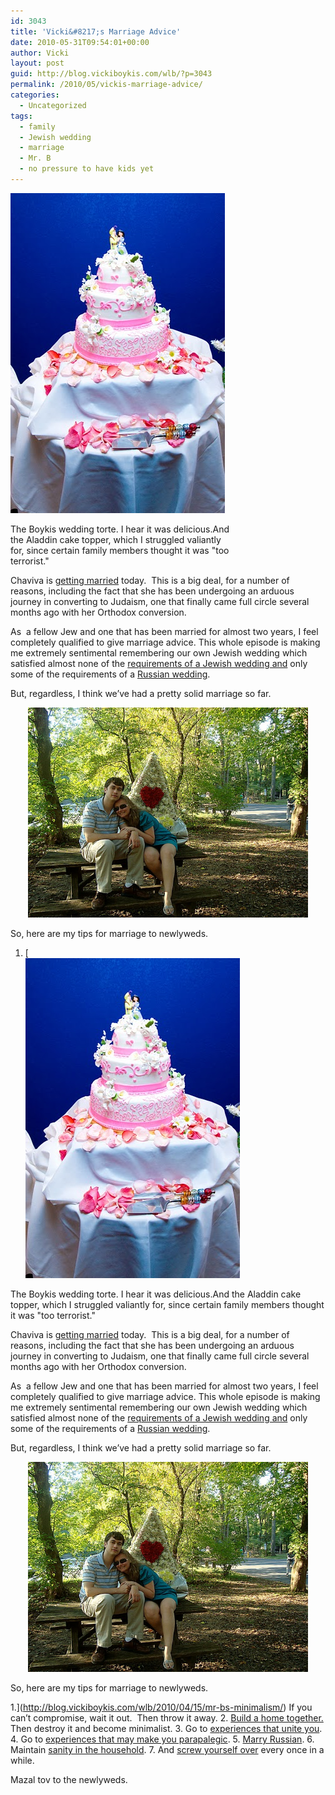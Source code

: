 ```yaml
---
id: 3043
title: 'Vicki&#8217;s Marriage Advice'
date: 2010-05-31T09:54:01+00:00
author: Vicki
layout: post
guid: http://blog.vickiboykis.com/wlb/?p=3043
permalink: /2010/05/vickis-marriage-advice/
categories:
  - Uncategorized
tags:
  - family
  - Jewish wedding
  - marriage
  - Mr. B
  - no pressure to have kids yet
---
```

<div id="attachment_3044" style="width: 353px" class="wp-caption aligncenter">
  <a href="https://raw.githubusercontent.com/veekaybee/wlb/gh-pages/assets/images/2010/05/Classic-Photo-306.jpg"><img class="size-full wp-image-3044" title="Classic Photo 306" src="https://raw.githubusercontent.com/veekaybee/wlb/gh-pages/assets/images/2010/05/Classic-Photo-306.jpg" alt="" width="343" height="512" /></a>
  
  <p class="wp-caption-text">
    The Boykis wedding torte. I hear it was delicious.And the Aladdin cake topper, which I struggled valiantly for, since certain family members thought it was "too terrorist."
  </p>
</div>

Chaviva is [getting married](http://www.kvetchingeditor.com/2010/05/today-im-getting-hitched.html) today.  This is a big deal, for a number of reasons, including the fact that she has been undergoing an arduous journey in converting to Judaism, one that finally came full circle several months ago with her Orthodox conversion.

As  a fellow Jew and one that has been married for almost two years, I feel completely qualified to give marriage advice. This whole episode is making me extremely sentimental remembering our own Jewish wedding which satisfied almost none of the [requirements of a Jewish wedding and](http://en.wikipedia.org/wiki/Jewish_wedding) only some of the requirements of a [Russian wedding](http://en.wikipedia.org/wiki/Russian_wedding).

But, regardless, I think we&#8217;ve had a pretty solid marriage so far.

<p style="text-align: center;">
  <a href="https://raw.githubusercontent.com/veekaybee/wlb/gh-pages/assets/images/2010/05/DSC00501.jpg"><img class="aligncenter size-full wp-image-3045" title="DSC00501" src="https://raw.githubusercontent.com/veekaybee/wlb/gh-pages/assets/images/2010/05/DSC00501.jpg" alt="" width="448" height="336" /></a>
</p>

<p style="text-align: left;">
  So, here are my tips for marriage to newlyweds.
</p>

  1. [<div id="attachment_3044" style="width: 353px" class="wp-caption aligncenter">
  <a href="https://raw.githubusercontent.com/veekaybee/wlb/gh-pages/assets/images/2010/05/Classic-Photo-306.jpg"><img class="size-full wp-image-3044" title="Classic Photo 306" src="https://raw.githubusercontent.com/veekaybee/wlb/gh-pages/assets/images/2010/05/Classic-Photo-306.jpg" alt="" width="343" height="512" /></a>
  
  <p class="wp-caption-text">
    The Boykis wedding torte. I hear it was delicious.And the Aladdin cake topper, which I struggled valiantly for, since certain family members thought it was "too terrorist."
  </p>
</div>

Chaviva is [getting married](http://www.kvetchingeditor.com/2010/05/today-im-getting-hitched.html) today.  This is a big deal, for a number of reasons, including the fact that she has been undergoing an arduous journey in converting to Judaism, one that finally came full circle several months ago with her Orthodox conversion.

As  a fellow Jew and one that has been married for almost two years, I feel completely qualified to give marriage advice. This whole episode is making me extremely sentimental remembering our own Jewish wedding which satisfied almost none of the [requirements of a Jewish wedding and](http://en.wikipedia.org/wiki/Jewish_wedding) only some of the requirements of a [Russian wedding](http://en.wikipedia.org/wiki/Russian_wedding).

But, regardless, I think we&#8217;ve had a pretty solid marriage so far.

<p style="text-align: center;">
  <a href="https://raw.githubusercontent.com/veekaybee/wlb/gh-pages/assets/images/2010/05/DSC00501.jpg"><img class="aligncenter size-full wp-image-3045" title="DSC00501" src="https://raw.githubusercontent.com/veekaybee/wlb/gh-pages/assets/images/2010/05/DSC00501.jpg" alt="" width="448" height="336" /></a>
</p>

<p style="text-align: left;">
  So, here are my tips for marriage to newlyweds.
</p>

  1.](http://blog.vickiboykis.com/wlb/2010/04/15/mr-bs-minimalism/) If you can&#8217;t compromise, wait it out.  Then throw it away.
  2. [Build a home together.](http://blog.vickiboykis.com/wlb/2010/04/14/welcome-to-the-bardak-that-is-my-apartment/) Then destroy it and become minimalist.
  3. Go to [experiences that unite you](http://blog.vickiboykis.com/wlb/2010/01/31/millions-of-babies-the-holocaust-and-gender-segregation-its-the-weekend/).
  4. Go to [experiences that may make you parapalegic](http://blog.vickiboykis.com/wlb/2010/01/18/riding-a-horse-is-like-blogging-except-you-cant-become-a-parapalegic-if-you-blog/).
  5. [Marry Russian](http://blog.vickiboykis.com/wlb/2009/07/30/the-pros-of-russian-husbands/).
  6. Maintain [sanity in the household](http://blog.vickiboykis.com/wlb/2009/02/18/shlom-bayit-%D7%A9%D7%9C%D7%95%D7%9D-%D7%91%D7%99%D7%AA-maintaining-sanity-and-comparative-advantage-in-the-household/).
  7. And [screw yourself over](http://blog.vickiboykis.com/wlb/2009/01/27/changing-my-last-name-or-how-i-totally-screwed-over-feminism/) every once in a while.

Mazal tov to the newlyweds.